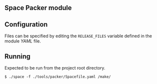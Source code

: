 Space Packer module
-------------------

## Configuration
Files can be specified by editing the `RELEASE_FILES` variable defined in the module _YAML_ file.

## Running
Expected to be run from the project root directory.

```
$ ./space -f ./tools/packer/Spacefile.yaml /make/
```

